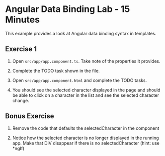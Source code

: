 # Angular Data Binding Lab - 15 Minutes

This example provides a look at Angular data binding syntax in templates.

## Exercise 1

1. Open `src/app/app.component.ts`. Take note of the properties it provides.

2. Complete the TODO task shown in the file.

3. Open `src/app/app.component.html` and complete the TODO tasks.

5. You should see the selected character displayed in the page
   and should be able to click on a character in the list and see the
   selected character change.

## Bonus Exercise

1. Remove the code that defaults the selectedCharacter in the component

2. Notice how the selected character is no longer displayed in the running app. Make that DIV disappear if there is no selectedCharacter (hint: use *ngIf)
